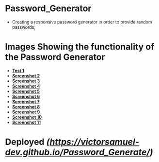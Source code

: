 # Password_Generator
 - Creating a responsive password generator in order to provide random passwords;

# Images Showing the functionality of the Password Generator

- **[Test 1](./Assets/images/Screenshot%201.png)**
- **[Screenshot 2](./Assets/images/Screenshot%202.png)**
- **[Screenshot 3](./Assets/images/Screenshot%203.png)**
- **[Screenshot 4](./Assets/images/Screenshot%204.png)**
- **[Screenshot 5](./Assets/images/Screenshot%205.png)**
- **[Screenshot 6](./Assets/images/Screenshot%206.png)**
- **[Screenshot 7](./Assets/images/Screenshot%207.png)**
- **[Screenshot 8](./Assets/images/Screenshot%208.png)**
- **[Screenshot 9](./Assets/images/Screenshot%209.png)**
- **[Screenshot 10](./Assets/images/Screenshot%2010%20(Fully%20Functioning).png)**
- **[Screenshot 11](./Assets/images/Screenshot%20(deployed%20site%20active).png)**

# Deployed *(https://victorsamuel-dev.github.io/Password_Generate/)*